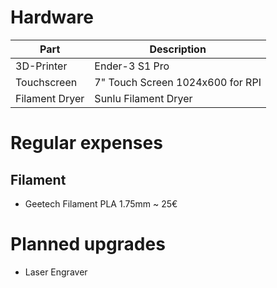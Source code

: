 # Hardware

| Part           | Description                      |
| -------------- | -------------------------------- |
| 3D-Printer     | Ender-3 S1 Pro                   |
| Touchscreen    | 7" Touch Screen 1024x600 for RPI |
| Filament Dryer | Sunlu Filament Dryer             |

# Regular expenses

## Filament

- Geetech Filament PLA 1.75mm ~ 25€

# Planned upgrades

- Laser Engraver

